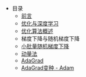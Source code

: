 <!-- docs/_sidebar.md -->

- 目录
  - [前言](README)
  - [优化与深度学习](Chapter1.优化与深度学习.md)
  - [优化算法概述](Chapter2.优化算法概述.md)
  - 梯度下降与随机梯度下降
  - [小批量随机梯度下降](Chapter4.MBGD.md)
  - [动量法](Chapter5.Momentum.md)
  - [AdaGrad](Chapter6.AdaGrad.md)
  - [AdaGrad变种 - Adam](Chapter7.Adam.md)
